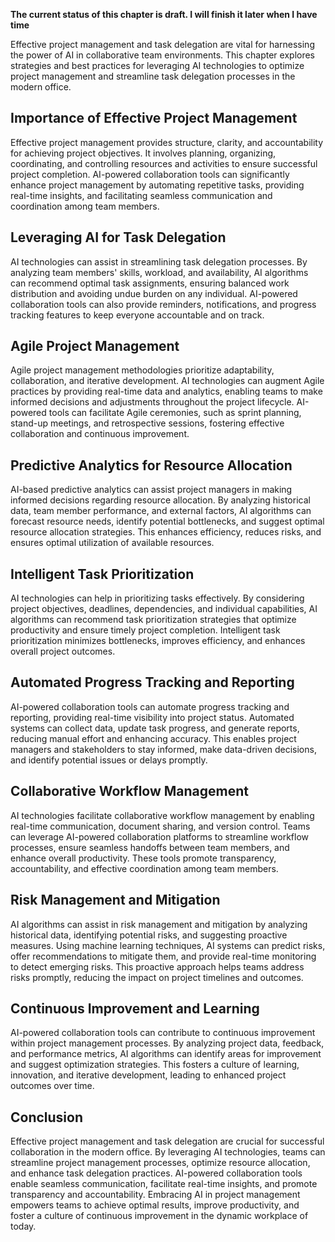 **The current status of this chapter is draft. I will finish it later when I have time**

Effective project management and task delegation are vital for harnessing the power of AI in collaborative team environments. This chapter explores strategies and best practices for leveraging AI technologies to optimize project management and streamline task delegation processes in the modern office.

Importance of Effective Project Management
------------------------------------------

Effective project management provides structure, clarity, and accountability for achieving project objectives. It involves planning, organizing, coordinating, and controlling resources and activities to ensure successful project completion. AI-powered collaboration tools can significantly enhance project management by automating repetitive tasks, providing real-time insights, and facilitating seamless communication and coordination among team members.

Leveraging AI for Task Delegation
---------------------------------

AI technologies can assist in streamlining task delegation processes. By analyzing team members' skills, workload, and availability, AI algorithms can recommend optimal task assignments, ensuring balanced work distribution and avoiding undue burden on any individual. AI-powered collaboration tools can also provide reminders, notifications, and progress tracking features to keep everyone accountable and on track.

Agile Project Management
------------------------

Agile project management methodologies prioritize adaptability, collaboration, and iterative development. AI technologies can augment Agile practices by providing real-time data and analytics, enabling teams to make informed decisions and adjustments throughout the project lifecycle. AI-powered tools can facilitate Agile ceremonies, such as sprint planning, stand-up meetings, and retrospective sessions, fostering effective collaboration and continuous improvement.

Predictive Analytics for Resource Allocation
--------------------------------------------

AI-based predictive analytics can assist project managers in making informed decisions regarding resource allocation. By analyzing historical data, team member performance, and external factors, AI algorithms can forecast resource needs, identify potential bottlenecks, and suggest optimal resource allocation strategies. This enhances efficiency, reduces risks, and ensures optimal utilization of available resources.

Intelligent Task Prioritization
-------------------------------

AI technologies can help in prioritizing tasks effectively. By considering project objectives, deadlines, dependencies, and individual capabilities, AI algorithms can recommend task prioritization strategies that optimize productivity and ensure timely project completion. Intelligent task prioritization minimizes bottlenecks, improves efficiency, and enhances overall project outcomes.

Automated Progress Tracking and Reporting
-----------------------------------------

AI-powered collaboration tools can automate progress tracking and reporting, providing real-time visibility into project status. Automated systems can collect data, update task progress, and generate reports, reducing manual effort and enhancing accuracy. This enables project managers and stakeholders to stay informed, make data-driven decisions, and identify potential issues or delays promptly.

Collaborative Workflow Management
---------------------------------

AI technologies facilitate collaborative workflow management by enabling real-time communication, document sharing, and version control. Teams can leverage AI-powered collaboration platforms to streamline workflow processes, ensure seamless handoffs between team members, and enhance overall productivity. These tools promote transparency, accountability, and effective coordination among team members.

Risk Management and Mitigation
------------------------------

AI algorithms can assist in risk management and mitigation by analyzing historical data, identifying potential risks, and suggesting proactive measures. Using machine learning techniques, AI systems can predict risks, offer recommendations to mitigate them, and provide real-time monitoring to detect emerging risks. This proactive approach helps teams address risks promptly, reducing the impact on project timelines and outcomes.

Continuous Improvement and Learning
-----------------------------------

AI-powered collaboration tools can contribute to continuous improvement within project management processes. By analyzing project data, feedback, and performance metrics, AI algorithms can identify areas for improvement and suggest optimization strategies. This fosters a culture of learning, innovation, and iterative development, leading to enhanced project outcomes over time.

Conclusion
----------

Effective project management and task delegation are crucial for successful collaboration in the modern office. By leveraging AI technologies, teams can streamline project management processes, optimize resource allocation, and enhance task delegation practices. AI-powered collaboration tools enable seamless communication, facilitate real-time insights, and promote transparency and accountability. Embracing AI in project management empowers teams to achieve optimal results, improve productivity, and foster a culture of continuous improvement in the dynamic workplace of today.
